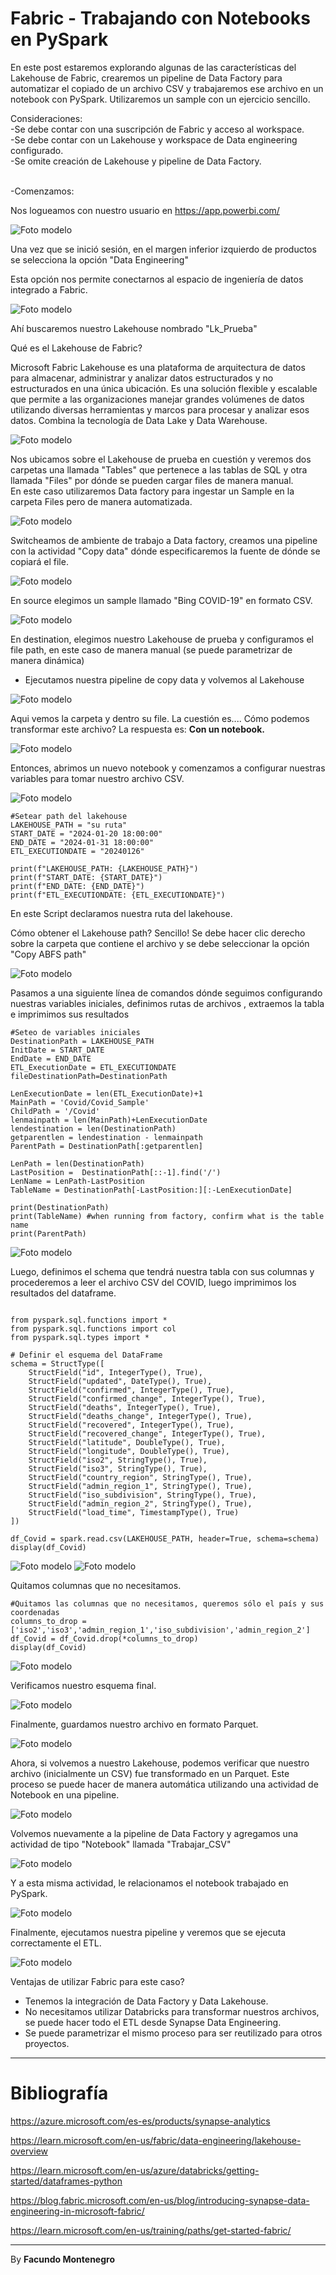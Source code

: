 # Fabric - Trabajando con Notebooks en PySpark


En este post estaremos explorando algunas de las características del Lakehouse de Fabric, crearemos un pipeline de Data Factory para automatizar el copiado de un archivo CSV y trabajaremos ese archivo en un notebook con PySpark. Utilizaremos un sample con un ejercicio sencillo.


Consideraciones:<br />
-Se debe contar con una suscripción de Fabric y acceso al workspace.<br />
-Se debe contar con un Lakehouse y workspace de Data engineering configurado.<br />
-Se omite creación de Lakehouse y pipeline de Data Factory.<br />

<br />
-Comenzamos: <br />

Nos logueamos con nuestro usuario en https://app.powerbi.com/


![Foto modelo](captura6.png)

Una vez que se inició sesión, en el margen inferior izquierdo de productos se selecciona la opción "Data Engineering"

Esta opción nos permite conectarnos al espacio de ingeniería de datos integrado a Fabric.

![Foto modelo](captura15.png)

Ahí buscaremos nuestro Lakehouse nombrado "Lk_Prueba"

Qué es el Lakehouse de Fabric? 

Microsoft Fabric Lakehouse es una plataforma de arquitectura de datos para almacenar, administrar y analizar datos estructurados y no estructurados en una única ubicación. Es una solución flexible y escalable que permite a las organizaciones manejar grandes volúmenes de datos utilizando diversas herramientas y marcos para procesar y analizar esos datos. Combina la tecnología de Data Lake y Data Warehouse.

![Foto modelo](captura16.png)

Nos ubicamos sobre el Lakehouse de prueba en cuestión y veremos dos carpetas una llamada "Tables" que pertenece a las tablas de SQL y otra llamada "Files" por dónde se pueden cargar files de manera manual.<br />
En este caso utilizaremos Data factory para ingestar un Sample en la carpeta Files pero de manera automatizada.


![Foto modelo](captura17.png)

Switcheamos de ambiente de trabajo a Data factory, creamos una pipeline con la actividad "Copy data" dónde especificaremos la fuente de dónde se copiará el file.


![Foto modelo](captura18.png)

En source elegimos un sample llamado "Bing COVID-19" en formato CSV.

![Foto modelo](captura19.png)

En destination, elegimos nuestro Lakehouse de prueba y configuramos el file path, en este caso de manera manual (se puede parametrizar de manera dinámica)


-  Ejecutamos nuestra pipeline de copy data y volvemos al Lakehouse

![Foto modelo](captura16.png)

Aqui vemos la carpeta y dentro su file. La cuestión es.... Cómo podemos transformar este archivo? La respuesta es: **Con un notebook.**

![Foto modelo](captura21.png)

Entonces, abrimos un nuevo notebook y comenzamos a configurar nuestras variables para tomar nuestro archivo CSV.

![Foto modelo](captura22.png)

~~~
#Setear path del lakehouse
LAKEHOUSE_PATH = "su ruta"
START_DATE = "2024-01-20 18:00:00"
END_DATE = "2024-01-31 18:00:00"
ETL_EXECUTIONDATE = "20240126"

print(f"LAKEHOUSE_PATH: {LAKEHOUSE_PATH}")
print(f"START_DATE: {START_DATE}")
print(f"END_DATE: {END_DATE}")
print(f"ETL_EXECUTIONDATE: {ETL_EXECUTIONDATE}")
~~~


En este Script declaramos nuestra ruta del lakehouse.

Cómo obtener el Lakehouse path? Sencillo! Se debe hacer clic derecho sobre la carpeta que contiene el archivo y se debe seleccionar la opción "Copy ABFS path"

![Foto modelo](captura23.png)

Pasamos a una siguiente línea de comandos dónde seguimos configurando nuestras variables iniciales, definimos rutas de archivos , extraemos la tabla e imprimimos sus resultados


~~~
#Seteo de variables iniciales
DestinationPath = LAKEHOUSE_PATH 
InitDate = START_DATE
EndDate = END_DATE
ETL_ExecutionDate = ETL_EXECUTIONDATE
fileDestinationPath=DestinationPath

LenExecutionDate = len(ETL_ExecutionDate)+1
MainPath = 'Covid/Covid_Sample'
ChildPath = '/Covid'
lenmainpath = len(MainPath)+LenExecutionDate
lendestination = len(DestinationPath)
getparentlen = lendestination - lenmainpath
ParentPath = DestinationPath[:getparentlen]

LenPath = len(DestinationPath)
LastPosition =  DestinationPath[::-1].find('/')
LenName = LenPath-LastPosition
TableName = DestinationPath[-LastPosition:][:-LenExecutionDate]

print(DestinationPath)
print(TableName) #when running from factory, confirm what is the table name
print(ParentPath)
~~~

![Foto modelo](captura7.png)

Luego, definimos el schema que tendrá nuestra tabla con sus columnas y procederemos a leer el archivo CSV del COVID, luego imprimimos los resultados del dataframe.

~~~

from pyspark.sql.functions import *
from pyspark.sql.functions import col
from pyspark.sql.types import *

# Definir el esquema del DataFrame
schema = StructType([
    StructField("id", IntegerType(), True),
    StructField("updated", DateType(), True),
    StructField("confirmed", IntegerType(), True),
    StructField("confirmed_change", IntegerType(), True),
    StructField("deaths", IntegerType(), True),
    StructField("deaths_change", IntegerType(), True),
    StructField("recovered", IntegerType(), True),
    StructField("recovered_change", IntegerType(), True),
    StructField("latitude", DoubleType(), True),
    StructField("longitude", DoubleType(), True),
    StructField("iso2", StringType(), True),
    StructField("iso3", StringType(), True),
    StructField("country_region", StringType(), True),
    StructField("admin_region_1", StringType(), True),
    StructField("iso_subdivision", StringType(), True),
    StructField("admin_region_2", StringType(), True),
    StructField("load_time", TimestampType(), True)
])

df_Covid = spark.read.csv(LAKEHOUSE_PATH, header=True, schema=schema)
display(df_Covid)

~~~

![Foto modelo](captura8.png)
![Foto modelo](captura9.png)


Quitamos columnas que no necesitamos.

~~~
#Quitamos las columnas que no necesitamos, queremos sólo el país y sus coordenadas
columns_to_drop = ['iso2','iso3','admin_region_1','iso_subdivision','admin_region_2']
df_Covid = df_Covid.drop(*columns_to_drop)
display(df_Covid)
~~~

![Foto modelo](captura10.png)

Verificamos nuestro esquema final.

![Foto modelo](captura11.png)

Finalmente, guardamos nuestro archivo en formato Parquet.

![Foto modelo](captura12.png)

Ahora, si volvemos a nuestro Lakehouse, podemos verificar que nuestro archivo (inicialmente un CSV) fue transformado en un Parquet. Este proceso se puede hacer de manera automática utilizando una actividad de Notebook en una pipeline. 

![Foto modelo](captura13.png)

Volvemos nuevamente a la pipeline de Data Factory y agregamos una actividad de tipo "Notebook" llamada "Trabajar_CSV"

![Foto modelo](captura17.png)

Y a esta misma actividad, le relacionamos el notebook trabajado en PySpark.

![Foto modelo](captura20.png)

Finalmente, ejecutamos nuestra pipeline y veremos que se ejecuta correctamente el ETL.

![Foto modelo](captura5.png)


Ventajas de utilizar Fabric para este caso?

* Tenemos la integración de Data Factory y Data Lakehouse.
* No necesitamos utilizar Databricks para transformar nuestros archivos, se puede hacer todo el ETL desde Synapse Data Engineering.
* Se puede parametrizar el mismo proceso para ser reutilizado para otros proyectos.


----------------------------


# Bibliografía

https://azure.microsoft.com/es-es/products/synapse-analytics

https://learn.microsoft.com/en-us/fabric/data-engineering/lakehouse-overview

https://learn.microsoft.com/en-us/azure/databricks/getting-started/dataframes-python

https://blog.fabric.microsoft.com/en-us/blog/introducing-synapse-data-engineering-in-microsoft-fabric/

https://learn.microsoft.com/en-us/training/paths/get-started-fabric/


---

By **Facundo Montenegro**
